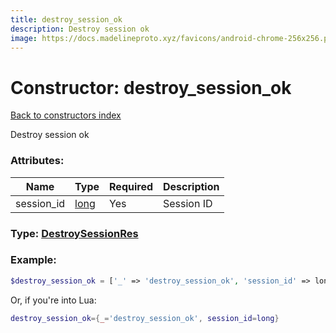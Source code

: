 ```yaml
---
title: destroy_session_ok
description: Destroy session ok
image: https://docs.madelineproto.xyz/favicons/android-chrome-256x256.png
---
```

# Constructor: destroy\_session\_ok  
[Back to constructors index](index.md)



Destroy session ok

### Attributes:

| Name     |    Type       | Required | Description |
|----------|---------------|----------|-------------|
|session\_id|[long](../types/long.md) | Yes|Session ID|



### Type: [DestroySessionRes](../types/DestroySessionRes.md)


### Example:

```php
$destroy_session_ok = ['_' => 'destroy_session_ok', 'session_id' => long];
```  


Or, if you're into Lua:

```lua
destroy_session_ok={_='destroy_session_ok', session_id=long}

```



